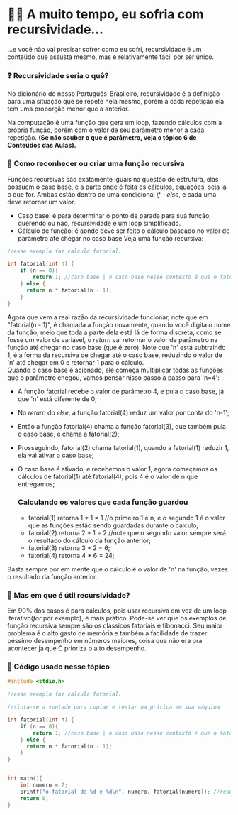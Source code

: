 # 👴🏻 A muito tempo, eu sofria com recursividade...

...e você não vai precisar sofrer como eu sofri, recursividade é um conteúdo que assusta mesmo, mas é relativamente fácil por ser único.

### ❓ Recursividade seria o quê?

No dicionário do nosso Português-Brasileiro, recursividade é a definição para uma situação que se repete nela mesmo, porém a cada repetição ela tem uma proporção menor que a anterior.

Na computação é uma função que gera um loop, fazendo cálculos com a própria função, porém com o valor de seu parâmetro menor a cada repetição. __(Se não souber o que é parâmetro, veja o tópico 6 de Conteúdos 
das Aulas).__

### 🔎 Como reconhecer ou criar uma função recursiva

Funções recursivas são exatamente iguais na questão de estrutura, elas possuem o caso base, e a parte onde é feita os cálculos, equações, seja lá o que for. Ambas estão dentro de uma condicional _if - else_, e cada 
uma deve retornar um valor. 
- Caso base: é para determinar o ponto de parada para sua função, querendo ou não, recursividade é um loop simplificado.
- Cálculo de função: é aonde deve ser feito o cálculo baseado no valor de parâmetro até chegar no caso base
Veja uma função recursiva:

``` C
//esse exemplo faz calculo fatorial:

int fatorial(int n) {
    if (n == 0){
        return 1; //caso base | o caso base nesse contexto é que o fatorial de zero é 1
    } else {
      return n * fatorial(n - 1);  
    }
}
```

Agora que vem a real razão da recursividade funcionar, note que em "fatorial(n - 1)", é chamada a função novamente, quando você digita o nome da função, meio que toda a parte dela está lá de forma discreta, como se fosse
um valor de variável, o _return_ vai retornar o valor de parâmetro na função até chegar no caso base (que é zero). Note que 'n' está subtraindo 1, é a forma da recursiva de chegar até o caso base, reduzindo o valor de 'n'
até chegar em 0 e retornar 1 para o cálculo. <br>
Quando o caso base é acionado, ele começa múltiplicar todas as funções que o parâmetro chegou, vamos pensar nisso passo a passo para 'n=4':
- A função fatorial recebe o valor de parâmetro 4, e pula o caso base, já que 'n' está diferente de 0;
- No _return_ do _else_, a função fatorial(4) reduz um valor por conta do 'n-1';
- Então a função fatorial(4) chama a função fatorial(3), que também pula o caso base, e chama a fatorial(2);
- Prosseguindo, fatorial(2) chama fatorial(1), quando a fatorial(1) reduzir 1, ela vai ativar o caso base;
- O caso base é ativado, e recebemos o valor 1, agora começamos os cálculos de fatorial(1) até fatorial(4), pois 4 é o valor de n que entregamos;

  ### Calculando os valores que cada função guardou
  - fatorial(1) retorna 1 * 1 = 1  //o primeiro 1 é n, e o segundo 1 é o valor que as funções estão sendo guardadas durante o cálculo;
  - fatorial(2) retorna 2 * 1 = 2  //note que o segundo valor sempre será o resultado do cálculo da função anterior;
  - fatorial(3) retorna 3 * 2 = 6;
  - fatorial(4) retorna 4 * 6 = 24;

Basta sempre por em mente que o cálculo é o valor de 'n' na função, vezes o resultado da função anterior.

### 📝 Mas em que é útil recursividade?

Em 90% dos casos é para cálculos, pois usar recursiva em vez de um loop iterativo(_for_ por exemplo), é mais prático. Pode-se ver que os exemplos de função recursiva sempre são os clássicos fatoriais e fibonacci.
Seu maior problema é o alto gasto de memória e também a facilidade de trazer péssimo desempenho em números maiores, coisa que não era pra acontecer já que C prioriza o alto desempenho.

### 🚨 Código usado nesse tópico

``` C
#include <stdio.h>

//esse exemplo faz calculo fatorial:

//sinta-se a vontade para copiar e testar na prática em sua máquina

int fatorial(int n) {
    if (n == 0){
        return 1; //caso base | o caso base nesse contexto é que o fatorial de zero é 1
    } else {
      return n * fatorial(n - 1);
    }
}


int main(){
    int numero = 7;
    printf("o fatorial de %d é %d\n", numero, fatorial(numero)); //resultado esperado é 5040
    return 0;
}


```
  
